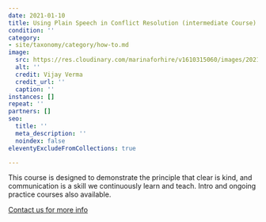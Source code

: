 ```yaml
---
date: 2021-01-10
title: Using Plain Speech in Conflict Resolution (intermediate Course)
condition: ''
category:
- site/taxonomy/category/how-to.md
image:
  src: https://res.cloudinary.com/marinaforhire/v1610315060/images/2021/01/Croods_-_The_Feedback_bjt2vf.png
  alt: ''
  credit: Vijay Verma
  credit_url: ''
  caption: ''
instances: []
repeat: ''
partners: []
seo:
  title: ''
  meta_description: ''
  noindex: false
eleventyExcludeFromCollections: true

---
```

This course is designed to demonstrate the principle that clear is kind, and communication is a skill we continuously learn and teach. Intro and ongoing practice courses also available.

[Contact us for more info]()

